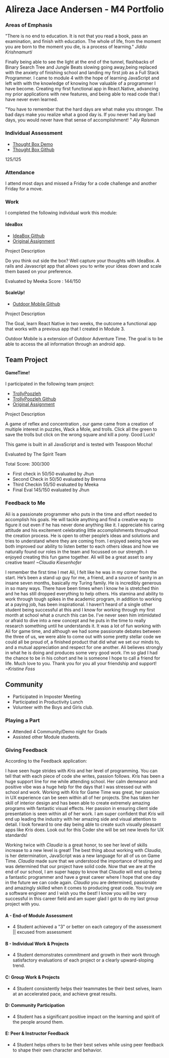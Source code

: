 # Alireza Jace Andersen - M4 Portfolio

### Areas of Emphasis


"There is no end to education. It is not that you read a book, pass an examination, and finish with education. The whole of life, from the moment you are born to the moment you die, is a process of learning." *Jiddu Krishnamurti*

Finally being able to see the light at the end of the tunnel, flashbacks of Binary Search Tree and Jungle Beats slowing going away,being replaced with the anxiety of finishing school and landing my first job as a Full Stack Programmer. I came to module 4 with the hope of learning JavaScript and left with with the knowledge of knowing how valuable of a programmer I have become. Creating my first functional app in React.Native, advancing my prior applications with new features, and being able to read code that I have never even learned.

"You have to remember that the hard days are what make you stronger. The bad days make you realize what a good day is. If you never had any bad days, you would never have that sense of accomplishment! " *Aly Raisman*


### Individual Assessment
* [Thought Box Demo](https://infinite-earth-94332.herokuapp.com/)
* [Thought Box Github](https://gist.github.com/stevekinney/82831c5b25029415ce8b#file-simulated-assessment-md)

125/125

### Attendance
I attend most days and missed a Friday for a code challenge and another Friday for a move.  

### Work

I completed the following individual work this module:

#### IdeaBox

* [IdeaBox Github](https://github.com/alirezaandersen/idea_box)
* [Original Assignment](https://github.com/turingschool/ruby-submissions/blob/master/1602/module_4_assignments/ideabox2.0/README.md)

Project Description

Do you think out side the box? Well capture your thoughts with IdeaBox. A rails and Javascript app that allows you to write your ideas down and scale them based on your preference.

Evaluated by Meeka
Score : 144/150

#### ScaleUp!

* [Outdoor Mobile Github](https://github.com/alirezaandersen/OutdoorMobile)

Project Description

The Goal, learn React Native in two weeks, the outcome a functional app that works with a previous app that I created in Module 3.

Outdoor Mobile is a extension of Outdoor Adventure Time. The goal is to be able to access the all information through an android app.

## Team Project

#### GameTime!

I participated in the following team project:

* [TrollyPoozleh](https://alirezaandersen.github.io/trollypoozleh/)
* [TrollyPoozleh Github](https://github.com/alirezaandersen/trollypoozleh)
* [Original Assignment](https://github.com/turingschool/lesson_plans/blob/master/ruby_04-apis_and_scalability/gametime_project.markdown)

Project Description

A game of reflex and concentration , our game came from a creation of multiple interest in puzzles, Wack a Mole, and trolls. Click all the green to save the trolls but click on the wrong square and kill a pony. Good Luck!

This game is built in all JavaScript and is tested with Teaspoon Mocha!

Evaluated by The Spirit Team

Total Score: 300/300
* First check in 50/50 evaluated by Jhun
* Second Check in 50/50 evaluated by Brenna
* Third Checkin 55/50 evaluated by Meeka
* Final Eval 145/150 evaluated by Jhun


### Feedback to Me

Ali is a passionate programmer who puts in the time and effort needed to accomplish his goals. He will tackle anything and find a creative way to figure it out even if he has never done anything like it. I appreciate his caring attitude and his excitement celebrating little accomplishments throughout the creation process. He is open to other people’s ideas and solutions and tries to understand where they are coming from. I enjoyed seeing how we both improved our ability to listen better to each others ideas and how we naturally found our roles in the team and focussed on our strength. I enjoyed creating this fun game together.  Ali will be a great asset to any creative team!  *~Claudia Kiesenhofer*

I remember the first time I met Ali, I felt like he was in my corner from the start.  He’s been a stand up guy for me, a friend, and a source of sanity in an insane seven months, basically my Turing family.  He is incredibly generous in so many ways.  There have been times when I know he is stretched thin and he has still dropped everything to help others.  His stamina and ability to work through tough spikes in the academic program, in addition to working at a paying job, has been inspirational.  I haven’t heard of a single other student being successful at this and I know for working through my first month at school what a crunch this can be.  I’ve never seen him intimidated or afraid to dive into a new concept and he puts in the time to really research something until he understands it.  It was a lot of fun working with Ali for game time, and although we had some passionate debates between the three of us, we were able to come out with some pretty stellar code we could all be proud of, a finished product that did what we set our minds to, and a mutual appreciation and respect for one another.  Ali believes strongly in what he is doing and produces some very good work.  I’m so glad I had the chance to be in his cohort and he is someone I hope to call a friend for life.  Much love to you.  Thank you for you all your friendship and support! *~Kristine Foss*


## Community

* Participated in Imposter Meeting
* Participated in Productivity Lunch
* Volunteer with the Boys and Girls club.


### Playing a Part

* Attended 4 Community/Demo night for Grads
* Assisted other Module students.

### Giving Feedback

According to the Feedback application:

I have seen huge strides with *Kris* and her level of programming. You can tell that with each piece of code she writes, passion follows. *Kris* has been a huge support line for me while attending school. Her calm demeanor and positive vibe was a huge help for the days that I was stressed out with school and work. Working with *Kris* for Game Time was great, her passion in UX experience can be seen within all of her projects. She has taken her skill of interior design and has been able to create extremely amazing programs with fantastic visual effects. Her passion in ensuring client side presentation is seen within all of her work.  I am super confident that *Kris* will end up leading the industry with her amazing side and visual attention to detail. I look forward to one day being able to create such visually pleasant apps like *Kris* does. Look out for this Coder she will be set new levels for UX standards!

Working twice with *Claudia* is a great honor, to see her level of skills increase to a new level is great! The best thing about  working with *Claudia*, is her determination, JavaScript was a new language for all of us on Game Time. *Claudia* made sure that we understood the importance of testing and was determined that our project have solid code. Now that we are at the end of our school, I am super happy to know that *Claudia* will end up being a fantastic programmer and have a great career where I hope that one day in the future we can code again. *Claudia* you are determined, passionate and amazingly skilled when it comes to producing great code. You truly are a software engineer  and I wish you the best! I know you will be very successful in this career field and am super glad I got to do my last group project with you.


#### A - End-of Module Assessment
* 4 Student achieved a "3" or better on each category of the assessment || excused from assessment

#### B - Individual Work & Projects
* 4 Student demonstrates commitment and growth in their work through satisfactory evaluations of each project or a clearly upward-sloping trend.

#### C: Group Work & Projects
* 4 Student consistently helps their teammates be their best selves, learn at an accelerated pace, and achieve great results.

#### D: Community Participation
* 4 Student has a significant positive impact on the learning and spirit of the people around them.

#### E: Peer & Instructor Feedback
* 4 Student helps others to be their best selves while using peer feedback to shape their own character and behavior.
